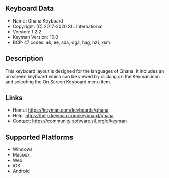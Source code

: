 Keyboard Data
-------------

* Name:           Ghana Keyboard
* Copyright:      (C) 2017-2020 SIL International
* Version:        1.2.2
* Keyman Version: 10.0
* BCP-47 codes:   ak, ee, ada, dga, hag, nzi, xsm

Description
-----------

This keyboard layout is designed for the languages of Ghana. It includes 
an on screen keyboard which can be viewed by clicking on the Keyman icon 
and selecting the On Screen Keyboard menu item.   

Links
-----

 * Home:     https://keyman.com/keyboards/ghana
 * Help:     https://help.keyman.com/keyboard/ghana
 * Contact:  https://community.software.sil.org/c/keyman
 
Supported Platforms
-------------------

 * Windows
 * Macosx
 * Web
 * iOS
 * Android



